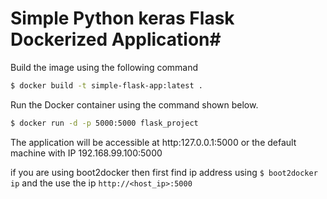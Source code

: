 # Simple Python keras Flask Dockerized Application#

Build the image using the following command

```bash
$ docker build -t simple-flask-app:latest .
```

Run the Docker container using the command shown below.

```bash
$ docker run -d -p 5000:5000 flask_project
```

The application will be accessible at http:127.0.0.1:5000 or the default machine with IP 192.168.99.100:5000 

if you are using boot2docker then first find ip address using `$ boot2docker ip` and the use the ip `http://<host_ip>:5000`
